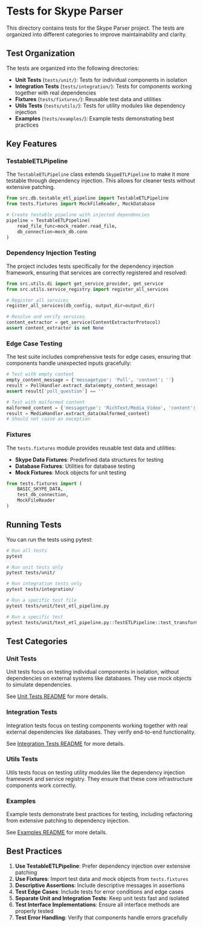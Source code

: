 # Tests for Skype Parser

This directory contains tests for the Skype Parser project. The tests are organized into different categories to improve maintainability and clarity.

## Test Organization

The tests are organized into the following directories:

- **Unit Tests** (`tests/unit/`): Tests for individual components in isolation
- **Integration Tests** (`tests/integration/`): Tests for components working together with real dependencies
- **Fixtures** (`tests/fixtures/`): Reusable test data and utilities
- **Utils Tests** (`tests/utils/`): Tests for utility modules like dependency injection
- **Examples** (`tests/examples/`): Example tests demonstrating best practices

## Key Features

### TestableETLPipeline

The `TestableETLPipeline` class extends `SkypeETLPipeline` to make it more testable through dependency injection. This allows for cleaner tests without extensive patching.

```python
from src.db.testable_etl_pipeline import TestableETLPipeline
from tests.fixtures import MockFileReader, MockDatabase

# Create testable pipeline with injected dependencies
pipeline = TestableETLPipeline(
    read_file_func=mock_reader.read_file,
    db_connection=mock_db.conn
)
```

### Dependency Injection Testing

The project includes tests specifically for the dependency injection framework, ensuring that services are correctly registered and resolved:

```python
from src.utils.di import get_service_provider, get_service
from src.utils.service_registry import register_all_services

# Register all services
register_all_services(db_config, output_dir=output_dir)

# Resolve and verify services
content_extractor = get_service(ContentExtractorProtocol)
assert content_extractor is not None
```

### Edge Case Testing

The test suite includes comprehensive tests for edge cases, ensuring that components handle unexpected inputs gracefully:

```python
# Test with empty content
empty_content_message = {'messagetype': 'Poll', 'content': ''}
result = PollHandler.extract_data(empty_content_message)
assert result['poll_question'] == ''

# Test with malformed content
malformed_content = {'messagetype': 'RichText/Media_Video', 'content': '<invalid>XML</invalid>'}
result = MediaHandler.extract_data(malformed_content)
# Should not raise an exception
```

### Fixtures

The `tests.fixtures` module provides reusable test data and utilities:

- **Skype Data Fixtures**: Predefined data structures for testing
- **Database Fixtures**: Utilities for database testing
- **Mock Fixtures**: Mock objects for unit testing

```python
from tests.fixtures import (
    BASIC_SKYPE_DATA,
    test_db_connection,
    MockFileReader
)
```

## Running Tests

You can run the tests using pytest:

```bash
# Run all tests
pytest

# Run unit tests only
pytest tests/unit/

# Run integration tests only
pytest tests/integration/

# Run a specific test file
pytest tests/unit/test_etl_pipeline.py

# Run a specific test
pytest tests/unit/test_etl_pipeline.py::TestETLPipeline::test_transform
```

## Test Categories

### Unit Tests

Unit tests focus on testing individual components in isolation, without dependencies on external systems like databases. They use mock objects to simulate dependencies.

See [Unit Tests README](unit/README.md) for more details.

### Integration Tests

Integration tests focus on testing components working together with real external dependencies like databases. They verify end-to-end functionality.

See [Integration Tests README](integration/README.md) for more details.

### Utils Tests

Utils tests focus on testing utility modules like the dependency injection framework and service registry. They ensure that these core infrastructure components work correctly.

### Examples

Example tests demonstrate best practices for testing, including refactoring from extensive patching to dependency injection.

See [Examples README](examples/README.md) for more details.

## Best Practices

1. **Use TestableETLPipeline**: Prefer dependency injection over extensive patching
2. **Use Fixtures**: Import test data and mock objects from `tests.fixtures`
3. **Descriptive Assertions**: Include descriptive messages in assertions
4. **Test Edge Cases**: Include tests for error conditions and edge cases
5. **Separate Unit and Integration Tests**: Keep unit tests fast and isolated
6. **Test Interface Implementations**: Ensure all interface methods are properly tested
7. **Test Error Handling**: Verify that components handle errors gracefully